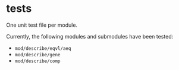 # tests
One unit test file per module.

Currently, the following modules and submodules have been tested:
- `mod/describe/eqvl/aeq`
- `mod/describe/gene`
- `mod/describe/comp`